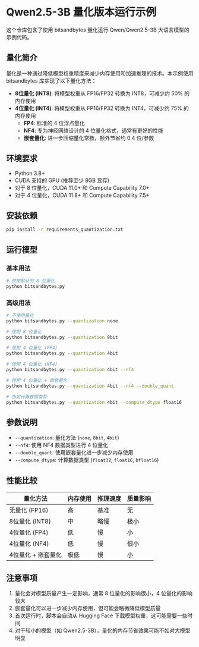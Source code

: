 # Qwen2.5-3B 量化版本运行示例

这个仓库包含了使用 bitsandbytes 量化运行 Qwen/Qwen2.5-3B 大语言模型的示例代码。

## 量化简介

量化是一种通过降低模型权重精度来减少内存使用和加速推理的技术。本示例使用 bitsandbytes 库实现了以下量化方法：

- **8位量化 (INT8)**: 将模型权重从 FP16/FP32 转换为 INT8，可减少约 50% 的内存使用
- **4位量化 (INT4)**: 将模型权重从 FP16/FP32 转换为 INT4，可减少约 75% 的内存使用
  - **FP4**: 标准的 4 位浮点量化
  - **NF4**: 专为神经网络设计的 4 位量化格式，通常有更好的性能
  - **嵌套量化**: 进一步压缩量化常数，额外节省约 0.4 位/参数

## 环境要求

- Python 3.8+
- CUDA 支持的 GPU (推荐至少 8GB 显存)
- 对于 8 位量化，CUDA 11.0+ 和 Compute Capability 7.0+
- 对于 4 位量化，CUDA 11.8+ 和 Compute Capability 7.5+

## 安装依赖

```bash
pip install -r requirements_quantization.txt
```

## 运行模型

### 基本用法

```bash
# 使用默认的 8 位量化
python bitsandbytes.py
```

### 高级用法

```bash
# 不使用量化
python bitsandbytes.py --quantization none

# 使用 8 位量化
python bitsandbytes.py --quantization 8bit

# 使用 4 位量化 (FP4)
python bitsandbytes.py --quantization 4bit

# 使用 4 位量化 (NF4)
python bitsandbytes.py --quantization 4bit --nf4

# 使用 4 位量化 + 嵌套量化
python bitsandbytes.py --quantization 4bit --nf4 --double_quant

# 指定计算数据类型
python bitsandbytes.py --quantization 4bit --compute_dtype float16
```

## 参数说明

- `--quantization`: 量化方法 (`none`, `8bit`, `4bit`)
- `--nf4`: 使用 NF4 数据类型进行 4 位量化
- `--double_quant`: 使用嵌套量化进一步减少内存使用
- `--compute_dtype`: 计算数据类型 (`float32`, `float16`, `bfloat16`)

## 性能比较

| 量化方法 | 内存使用 | 推理速度 | 质量影响 |
|---------|---------|---------|---------|
| 无量化 (FP16) | 高 | 基准 | 无 |
| 8位量化 (INT8) | 中 | 略慢 | 极小 |
| 4位量化 (FP4) | 低 | 慢 | 小 |
| 4位量化 (NF4) | 低 | 慢 | 很小 |
| 4位量化 + 嵌套量化 | 极低 | 慢 | 小 |

## 注意事项

1. 量化会对模型质量产生一定影响，通常 8 位量化的影响很小，4 位量化的影响较大
2. 嵌套量化可以进一步减少内存使用，但可能会略微降低模型质量
3. 首次运行时，脚本会自动从 Hugging Face 下载模型权重，这可能需要一些时间
4. 对于较小的模型（如 Qwen2.5-3B），量化的内存节省效果可能不如对大模型明显 